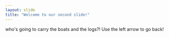 ```yaml
---
layout: slide
title: "Welcome to our second slide!"
---
```

who's going to carry the boats and the logs?!
Use the left arrow to go back!